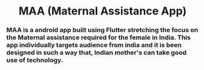 <h1 align="center">MAA (Maternal Assistance App) </h1>

<h3>
  MAA is a android app built using Flutter stretching the focus on the Maternal assistance required for the female in India. This app individually targets audience from india and it is been designed in such a way that, Indian mother's can take good use of technology.
</h3>
